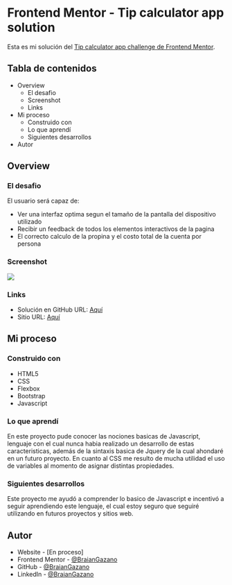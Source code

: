 # Frontend Mentor - Tip calculator app solution

Esta es mi solución del [Tip calculator app challenge de Frontend Mentor](https://www.frontendmentor.io/challenges/tip-calculator-app-ugJNGbJUX).

## Tabla de contenidos

- Overview
  - El desafio
  - Screenshot
  - Links
- Mi proceso
  - Construido con
  - Lo que aprendí
  - Siguientes desarrollos
- Autor

## Overview

### El desafio

El usuario será capaz de:

- Ver una interfaz optima segun el tamaño de la pantalla del dispositivo utilizado
- Recibir un feedback de todos los elementos interactivos de la pagina
- El correcto calculo de la propina y el costo total de la cuenta por persona

### Screenshot

![](https://i.imgur.com/7vBp0gv.png)

### Links

- Solución en GitHub URL: [Aquí](https://github.com/BraianGazano/Frontend-Mentor/tree/master/tip-calculator-app-main)
- Sitio URL: [Aquí](https://frontend-mentor-js-1xb3bukco-braiangazano.vercel.app/)

## Mi proceso

### Construido con

- HTML5
- CSS
- Flexbox
- Bootstrap
- Javascript

### Lo que aprendí

En este proyecto pude conocer las nociones basicas de Javascript, lenguaje con el cual nunca habia realizado un desarrollo de estas caracteristicas, además de la sintaxis basica de Jquery de la cual ahondaré en un futuro proyecto.
En cuanto al CSS me resulto de mucha utilidad el uso de variables al momento de asignar distintas propiedades.

### Siguientes desarrollos

Este proyecto me ayudó a comprender lo basico de Javascript e incentivó a seguir aprendiendo este lenguaje, el cual estoy seguro que seguiré utilizando en futuros proyectos y sitios web.

## Autor

- Website - [En proceso]
- Frontend Mentor - [@BraianGazano](https://www.frontendmentor.io/profile/BraianGazano)
- GitHub - [@BraianGazano](https://github.com/BraianGazano)
- LinkedIn - [@BraianGazano](https://www.linkedin.com/in/braian-gazano/)
